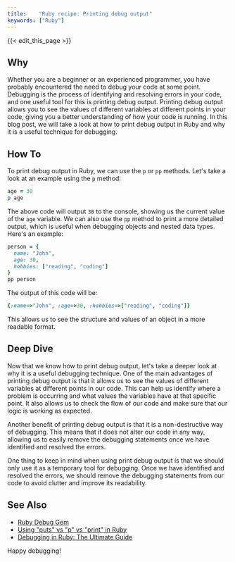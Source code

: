 ```yaml
---
title:    "Ruby recipe: Printing debug output"
keywords: ["Ruby"]
---
```


{{< edit_this_page >}}

## Why

Whether you are a beginner or an experienced programmer, you have probably encountered the need to debug your code at some point. Debugging is the process of identifying and resolving errors in your code, and one useful tool for this is printing debug output. Printing debug output allows you to see the values of different variables at different points in your code, giving you a better understanding of how your code is running. In this blog post, we will take a look at how to print debug output in Ruby and why it is a useful technique for debugging.

## How To

To print debug output in Ruby, we can use the `p` or `pp` methods. Let's take a look at an example using the `p` method:

```ruby
age = 30
p age
```

The above code will output `30` to the console, showing us the current value of the `age` variable. We can also use the `pp` method to print a more detailed output, which is useful when debugging objects and nested data types. Here's an example:

```ruby
person = {
  name: "John",
  age: 30,
  hobbies: ["reading", "coding"]
}
pp person
```

The output of this code will be:

```ruby
{:name=>"John", :age=>30, :hobbies=>["reading", "coding"]}
```

This allows us to see the structure and values of an object in a more readable format.

## Deep Dive

Now that we know how to print debug output, let's take a deeper look at why it is a useful debugging technique. One of the main advantages of printing debug output is that it allows us to see the values of different variables at different points in our code. This can help us identify where a problem is occurring and what values the variables have at that specific point. It also allows us to check the flow of our code and make sure that our logic is working as expected.

Another benefit of printing debug output is that it is a non-destructive way of debugging. This means that it does not alter our code in any way, allowing us to easily remove the debugging statements once we have identified and resolved the errors.

One thing to keep in mind when using print debug output is that we should only use it as a temporary tool for debugging. Once we have identified and resolved the errors, we should remove the debugging statements from our code to avoid clutter and improve its readability.

## See Also

- [Ruby Debug Gem](https://rubygems.org/gems/debug)
- [Using "puts" vs "p" vs "print" in Ruby](https://medium.com/rubycademy/different-ways-to-print-debug-output-3ee36e845fb6)
- [Debugging in Ruby: The Ultimate Guide](https://www.rubyguides.com/2019/08/debugging-ruby/)

Happy debugging!